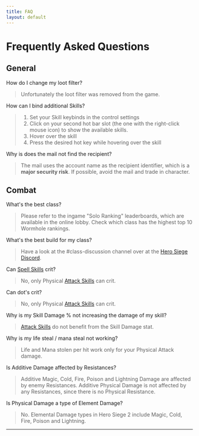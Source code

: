 ```yaml
---
title: FAQ
layout: default
---
```


# Frequently Asked Questions
## General
How do I change my loot filter?
> Unfortunately the loot filter was removed from the game.

How can I bind additional Skills?
> 1. Set your Skill keybinds in the control settings
> 1. Click on your second hot bar slot (the one with the right-click mouse icon) to show the available skills.
> 1. Hover over the skill
> 1. Press the desired hot key while hovering over the skill

Why is does the mail not find the recipient?
> The mail uses the account name as the recipient identifier, which is a **major security risk**. If possible, avoid the mail and trade in character.

## Combat
What's the best class?
> Please refer to the ingame "Solo Ranking" leaderboards, which are available in the online lobby. Check which class has the highest top 10 Wormhole rankings.

What's the best build for my class?
> Have a look at the #class-discussion channel over at the [Hero Siege Discord](https://discord.com/invite/herosiegeofficial).

Can [Spell Skills] crit? 
> No, only Physical [Attack Skills] can crit.

Can dot's crit? 
> No, only Physical [Attack Skills] can crit.

Why is my Skill Damage % not increasing the damage of my skill?
> [Attack Skills] do not benefit from the Skill Damage stat.

Why is my life steal / mana steal not working?
> Life and Mana stolen per hit work only for your Physical Attack damage.

Is Additive Damage affected by Resistances?
> Additive Magic, Cold, Fire, Poison and Lightning Damage are affected by enemy Resistances. Additive Physical Damage is not affected by any Resistances, since there is no Physical Resistance.

Is Physical Damage a type of Element Damage?
> No. Elemental Damage types in Hero Siege 2 include Magic, Cold, Fire, Poison and Lightning.

----

[Attack Skills]: ./guides/damage_for_beginners.html#attack-skill
[Spell Skills]: ../mechanics/stats.html#attributes
